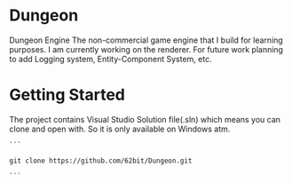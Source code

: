 # Dungeon
Dungeon Engine
The non-commercial game engine that I build for learning purposes. I am currently working on the renderer. For future work planning to add Logging system, Entity-Component System, etc.

# Getting Started
The project contains Visual Studio Solution file(.sln) which means you can clone and open with. So it is only available on Windows atm.

    ```
    
    git clone https://github.com/62bit/Dungeon.git
    
    ```

